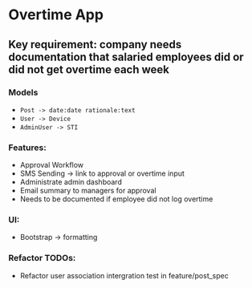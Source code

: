 # Overtime App

## Key requirement: company needs documentation that salaried employees did or did not get overtime each week

### Models
* `Post -> date:date rationale:text`
* `User -> Device`
* `AdminUser -> STI`

### Features:
* Approval Workflow
* SMS Sending -> link to approval or overtime input
* Administrate admin dashboard
* Email summary to managers for approval
* Needs to be documented if employee did not log overtime

### UI:
* Bootstrap -> formatting

### Refactor TODOs:
* Refactor user association intergration test in feature/post_spec
